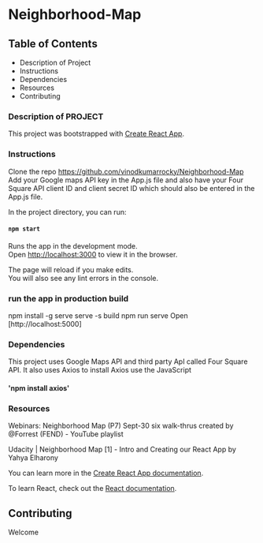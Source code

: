 # Neighborhood-Map

## Table of Contents

+ Description of Project
+ Instructions
+ Dependencies
+ Resources
+ Contributing

### Description of PROJECT
This project was bootstrapped with [Create React App](https://github.com/facebook/create-react-app).

### Instructions
Clone the repo https://github.com/vinodkumarrocky/Neighborhood-Map
Add your Google maps API key in the App.js file and also have your Four Square API client ID and client secret ID which should also be entered in the App.js file.

In the project directory, you can run:

#### `npm start`

Runs the app in the development mode.<br>
Open [http://localhost:3000](http://localhost:3000) to view it in the browser.

The page will reload if you make edits.<br>
You will also see any lint errors in the console.

### run the app in production build

npm install -g serve
serve -s build
npm run serve
Open [http://localhost:5000]

### Dependencies
This project uses Google Maps API and third party ApI called Four Square API. It also uses Axios to install Axios use the JavaScript
#### 'npm install axios'

### Resources

Webinars: Neighborhood Map (P7) Sept-30 six walk-thrus created by @Forrest (FEND) - YouTube playlist

Udacity | Neighborhood Map [1] - Intro and Creating our React App by Yahya Elharony

You can learn more in the [Create React App documentation](https://facebook.github.io/create-react-app/docs/getting-started).

To learn React, check out the [React documentation](https://reactjs.org/).

## Contributing

Welcome
